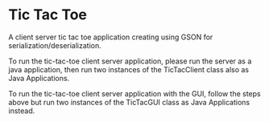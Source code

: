 # Tic Tac Toe

A client server tic tac toe application creating using GSON for serialization/deserialization.

To run the tic-tac-toe client server application, please run the server as a java application, then run
two instances of the TicTacClient class also as Java Applications.

To run the tic-tac-toe client server application with the GUI, follow the steps above but run two
instances of the TicTacGUI class as Java Applications instead.
